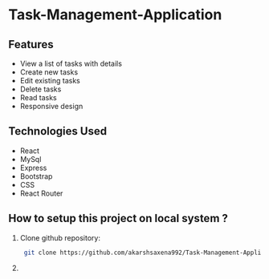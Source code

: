# Task-Management-Application

## Features

- View a list of tasks with details
- Create new tasks
- Edit existing tasks
- Delete tasks
- Read tasks
- Responsive design

## Technologies Used

- React
- MySql
- Express
- Bootstrap
- CSS
- React Router

##  How to setup this project on local system ?
1. Clone github repository:
   ```bash
    git clone https://github.com/akarshsaxena992/Task-Management-Application.git
    ```
   
3. 
